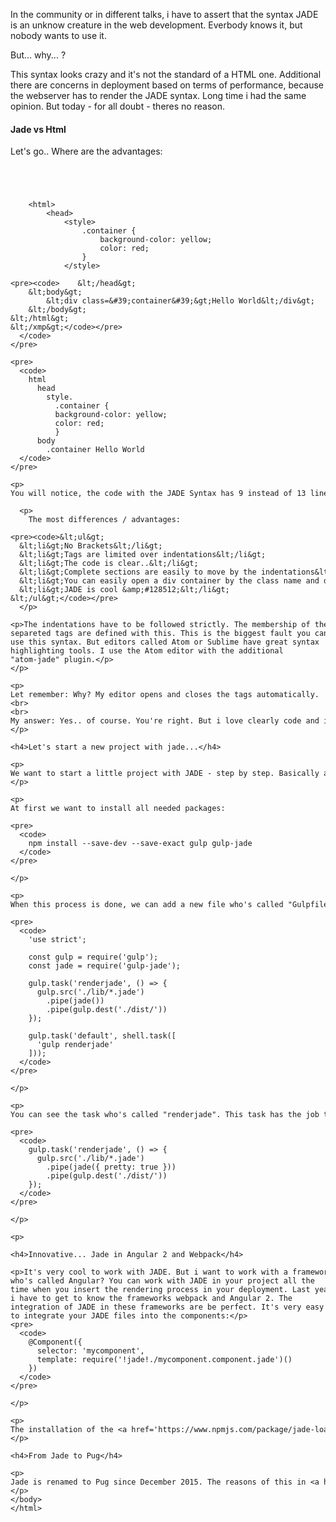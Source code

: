 <p>
In the community or in different talks, i have to assert that the syntax JADE is an unknow creature in the web development. Everbody knows it, but nobody wants to use it.

<br>
<p>
But... why... ?
</p>

This syntax looks crazy and it's not the standard of a HTML one. Additional there are concerns in deployment based on terms of performance, because the webserver has to render the JADE syntax. Long time i had the same opinion. But today - for all doubt - theres no reason.
</p>


<p>
<h4>Jade vs Html</h4>

Let's go.. Where are the advantages:
</p>

<pre>
  <code>
    <xmp>
    <html>
        <head>
            <style>
                .container {
                    background-color: yellow;
                    color: red;
                }
            </style>
        </head>
        <body>
            <div class='container'>Hello World</div>
        </body>
    </html>
    </xmp>
  </code>
</pre>

<pre>
  <code>
    html
      head
        style.
          .container {
          background-color: yellow;
          color: red;
          }
      body
        .container Hello World
  </code>
</pre>

<p>
You will notice, the code with the JADE Syntax has 9 instead of 13 lines in the HTML Code. The code is clearly and not overloaded.

  <p>
    The most differences / advantages:

    <ul>
      <li>No Brackets</li>
      <li>Tags are limited over indentations</li>
      <li>The code is clear..</li>
      <li>Complete sections are easily to move by the indentations</li>
      <li>You can easily open a div container by the class name and dot. (.container)</li>
      <li>JADE is cool &#128512;</li>
    </ul>
  </p>

The indentations have to be followed strictly. The membership of the separeted tags are defined with this. This is the biggest fault you can use this syntax. But editors called Atom or Sublime have great syntax highlighting tools. I use the Atom editor with the additional "atom-jade" plugin.
</p>

<p>
Let remember: Why? My editor opens and closes the tags automatically.
<br>
<br>
My answer: Yes.. of course. You're right. But i love clearly code and i like to save my lifetime without searching errors in faulty html code... &#128512; To use this syntax is the question of faith, a little bit. But i use this syntax in all my projects anyway without problems. There are projects it's not useful to use it but it's also possible.
</p>

<h4>Let's start a new project with jade...</h4>

<p>
We want to start a little project with JADE - step by step. Basically a lot of webserver are avaiabled to deploy JADE Files as direct. An example is <a href='https://www.npmjs.com/package/harp' target='_blank'>Harp</a>. But don't use this in live mode. The rendering of JADE Files get's a lot of time - the quality of your page can be bad. So we use this syntax only in development. We move the rendering of this files in the continous delivery process. Here we can use <a href='https://www.npmjs.com/package/gulp' target='_blank'>Gulp</a> or <a href='https://www.npmjs.com/package/grunt' target='_blank'>Grunt</a>. Additional you can minify all files in this process to ensure minimalize traffic. These are avaiabled in <a href='https://www.npmjs.com' target='_blank'>NPM</a> .
</p>

<p>
At first we want to install all needed packages:

<pre>
  <code>
    npm install --save-dev --save-exact gulp gulp-jade
  </code>
</pre>

</p>

<p>
When this process is done, we can add a new file who's called "Gulpfile.js" to configure the taskrunner.

<pre>
  <code>
    'use strict';

    const gulp = require('gulp');
    const jade = require('gulp-jade');

    gulp.task('renderjade', () => {
      gulp.src('./lib/*.jade')
        .pipe(jade())
        .pipe(gulp.dest('./dist/'))
    });

    gulp.task('default', shell.task([
      'gulp renderjade'
    ]));
  </code>
</pre>

</p>

<p>
You can see the task who's called "renderjade". This task has the job to render all JADE files in HTML files from lib to the dist folder. All HTML files are minified automatically. But when you set the option "pretty" the task outputs a structured html document:

<pre>
  <code>
    gulp.task('renderjade', () => {
      gulp.src('./lib/*.jade')
        .pipe(jade({ pretty: true }))
        .pipe(gulp.dest('./dist/'))
    });
  </code>
</pre>
</p>

<p>


<h4>Innovative... Jade in Angular 2 and Webpack</h4>

It's very cool to work with JADE. But i want to work with a framework who's called Angular? You can work with JADE in your project all the time when you insert the rendering process in your deployment. Last year i have to get to know the frameworks webpack and Angular 2. The integration of JADE in these frameworks are be perfect. It's very easy to integrate your JADE files into the components:

<pre>
  <code>
    @Component({
      selector: 'mycomponent',
      template: require('!jade!./mycomponent.component.jade')()
    })
  </code>
</pre>

</p>

<p>
The installation of the <a href='https://www.npmjs.com/package/jade-loader' target='_blank'>jade-loader</a> is the requirement to use this function. When this is done, you can very easy "require" your JADE file with the addition "!jade!". Webpack produce a HTML inline component automatically.
</p>

<h4>From Jade to Pug</h4>

<p>
Jade is renamed to Pug since December 2015. The reasons of this in <a href='https://github.com/pugjs/pug/issues/2184' target='_blank'>Github Issue 2184</a> documentated.
</p>
